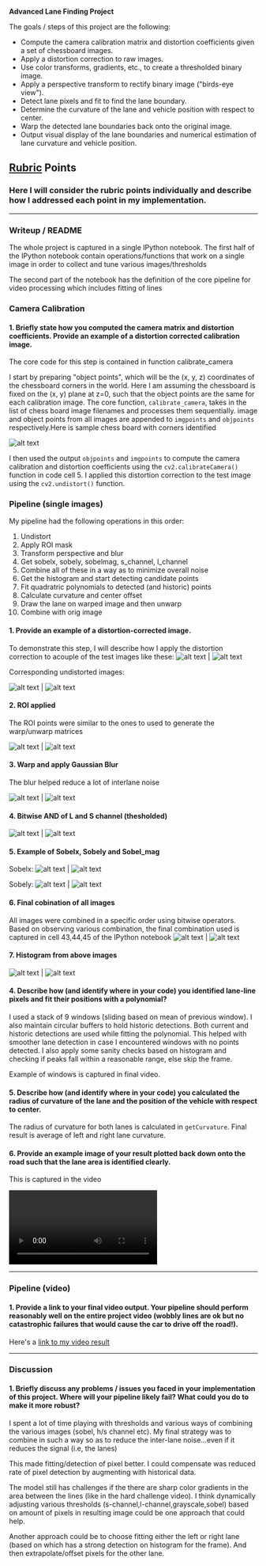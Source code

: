 
**Advanced Lane Finding Project**

The goals / steps of this project are the following:

* Compute the camera calibration matrix and distortion coefficients given a set of chessboard images.
* Apply a distortion correction to raw images.
* Use color transforms, gradients, etc., to create a thresholded binary image.
* Apply a perspective transform to rectify binary image ("birds-eye view").
* Detect lane pixels and fit to find the lane boundary.
* Determine the curvature of the lane and vehicle position with respect to center.
* Warp the detected lane boundaries back onto the original image.
* Output visual display of the lane boundaries and numerical estimation of lane curvature and vehicle position.

[//]: # (Image References)

[video1]: ./output_images/proj.mp4 "Project Video"
[image1]: ./output_images/test1_orig.png "Original"
[image2]: ./output_images/test1_undistorted.png "Undistorted"
[image3]: ./output_images/test1_roi.png "ROI"
[image4]: ./output_images/test1_blur.png "Warp and Blur"
[image5]: ./output_images/test1_s_AND_l.png "Bitwise AND of L and S"
[image6]: ./output_images/test1_sobelx.png "Sobelx"
[image7]: ./output_images/test1_sobely.png "Sobely"
[image8]: ./output_images/test1_sobelmag.png "Sobelmag"
[image9]: ./output_images/test1_final.png "Final"

[image10]: ./output_images/chessboardwithcornersidentified.png "chessboard"

[image11]: ./output_images/test3_orig.png "Original"
[image12]: ./output_images/test3_undistorted.png "Undistorted"
[image13]: ./output_images/test3_roi.png "ROI"
[image14]: ./output_images/test3_blur.png "Warp and Blur"
[image15]: ./output_images/test3_h_AND_l.png "Bitwise AND of L and S"
[image16]: ./output_images/test3_sobelx.png "Sobelx"
[image17]: ./output_images/test3_sobely.png "Sobely"
[image18]: ./output_images/test3_sobelmag.png "Sobelmag"
[image19]: ./output_images/test3_final.png "Final"

[image20]: ./output_images/test1_histogram.png "histogram"
[image21]: ./output_images/test3_histogram.png "hist"

## [Rubric](https://review.udacity.com/#!/rubrics/571/view) Points

### Here I will consider the rubric points individually and describe how I addressed each point in my implementation.  

---

### Writeup / README

The whole project is captured in a single IPython notebook.
The first half of the IPython notebook contain operations/functions that work on a single image in order to collect and tune various images/thresholds

The second part of the notebook has the definition of the core pipeline for video processing which includes fitting of lines

### Camera Calibration

#### 1. Briefly state how you computed the camera matrix and distortion coefficients. Provide an example of a distortion corrected calibration image.

The core code for this step is contained in function calibrate_camera  

I start by preparing "object points", which will be the (x, y, z) coordinates of the chessboard corners in the world. Here I am assuming the chessboard is fixed on the (x, y) plane at z=0, such that the object points are the same for each calibration image. The core function, `calibrate_camera`, takes in the list of chess board image filenames and processes them sequentially. image and object points from all images are appended to `imgpoints` and `objpoints` respectively.Here is sample chess board with corners identified

![alt text][image10]

I then used the output `objpoints` and `imgpoints` to compute the camera calibration and distortion coefficients using the `cv2.calibrateCamera()` function in code cell 5.  I applied this distortion correction to the test image using the `cv2.undistort()` function.

### Pipeline (single images)

My pipeline had the following operations in this order:
1) Undistort
2) Apply ROI mask
3) Transform perspective and blur
4) Get sobelx, sobely, sobelmag, s_channel, l_channel
5) Combine all of these in a way as to minimize overall noise 
6) Get the histogram and start detecting candidate points
7) Fit quadratric polynomials to detected (and historic) points
8) Calculate curvature and center offset
9) Draw the lane on warped image and then unwarp
10) Combine with orig image

#### 1. Provide an example of a distortion-corrected image.

To demonstrate this step, I will describe how I apply the distortion correction to acouple of the test images like these:
![alt text][image1] | ![alt text][image11]


Corresponding undistorted images:

![alt text][image2] | ![alt text][image12]



#### 2. ROI applied

The ROI points were similar to the ones to used to generate the warp/unwarp matrices

![alt text][image3] | ![alt text][image13]


#### 3. Warp and apply Gaussian Blur

The blur helped reduce a lot of interlane noise

![alt text][image4] | ![alt text][image14]


#### 4. Bitwise AND of L and S channel (thesholded)
![alt text][image5] | ![alt text][image15]


#### 5. Example of Sobelx, Sobely and Sobel_mag

Sobelx:
![alt text][image6] | ![alt text][image16]


Sobely:
![alt text][image7] | ![alt text][image17]




#### 6. Final cobination of all images
All images were combined in a specific order using bitwise operators. Based on observing various combination, the final combination
used is captured in cell 43,44,45 of the IPython notebook
![alt text][image9] | ![alt text][image19]


#### 7. Histogram from above images

![alt text][image20] | ![alt text][image21]




#### 4. Describe how (and identify where in your code) you identified lane-line pixels and fit their positions with a polynomial?

I used a stack of 9 windows (sliding based on mean of previous window). I also maintain circular buffers to hold historic detections.
Both current and historic detections are used while fitting the polynomial. This helped with smoother lane detection in case I encountered windows with no points detected. I also apply some sanity checks based on histogram and checking if peaks fall within a reasonable range, else skip the frame.

Example of windows is captured in final video.

#### 5. Describe how (and identify where in your code) you calculated the radius of curvature of the lane and the position of the vehicle with respect to center.

The radius of curvature for both lanes is calculated in `getCurvature`. Final result is average of left and right lane curvature.

#### 6. Provide an example image of your result plotted back down onto the road such that the lane area is identified clearly.

This is captured in the video

![alt text][video1]

---

### Pipeline (video)

#### 1. Provide a link to your final video output.  Your pipeline should perform reasonably well on the entire project video (wobbly lines are ok but no catastrophic failures that would cause the car to drive off the road!).

Here's a [link to my video result](./output_images/proj.mp4)

---

### Discussion

#### 1. Briefly discuss any problems / issues you faced in your implementation of this project.  Where will your pipeline likely fail?  What could you do to make it more robust?

I spent a lot of time playing with thresholds and various ways of combining the various images (sobel, h/s channel etc). My final strategy was to combine in such a way so as to reduce the inter-lane noise...even if it reduces the signal (i.e, the lanes)

This made fitting/detection of pixel better. I could compensate was reduced rate of pixel detection by augmenting with historical data.

The model still has challenges if the there are sharp color gradients in the area between the lines (like in the hard challenge video).
I think dynamically adjusting various thresholds (s-channel,l-channel,grayscale,sobel) based on amount of pixels in resulting image could
be one approach that could help. 

Another approach could be to choose fitting either the left or right lane (based on which has a strong detection on histogram for the frame). And then extrapolate/offset pixels for the other lane.
